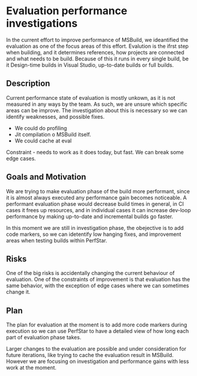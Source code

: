 # Evaluation performance investigations
In the current effort to improve performance of MSBuild, we ideantified the evaluation as one of the focus areas of this effort. Evalution is the ifrst step when building, and it determines references, how projects are connected and what needs to be build. Because of this it runs in every single build, be it Design-time builds in Visual Studio, up-to-date builds or full builds.

## Description
Current performance state of evaluation is mostly unkown, as it is not measured in any ways by the team. As such, we are unsure which specific areas can be improve. The investigation about this is necessary so we can identify weaknesses, and possible fixes.

 - We could do profiling
 - Jit compilation o MSBuild itself. 
 - We could cache at eval

 Constraint - needs to work as it does today, but fast. We can break some edge cases.

## Goals and Motivation
We are trying to make evaluation phase of the build more performant, since it is almost always executed any performance gain becomes noticeable. A performant evaluation phase would decrease build times in general, in CI cases it frees up resources, and in individual cases it can increase dev-loop performance by making up-to-date and incremental builds go faster.

In this moment we are still in investigation phase, the obejective is to add code markers, so we can idetentify low hanging fixes, and improvement areas when testing builds within PerfStar.

## Risks
One of the big risks is accidentally changing the current behaviour of evaluation. One of the constraints of improvement is that evaluation has the same behavior, with the exception of edge cases where we can sometimes change it.

## Plan
The plan for evaluation at the moment is to add more code markers during execution so we can use PerfStar to have a detailed view of how long each part of evaluation phase takes.

Larger changes to the evaluation are possible and under consideration for future iterations, like trying to cache the evaluation result in MSBuild. However we are focusing on investigation and performance gains with less work at the moment.